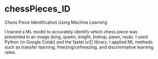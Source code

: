 # chessPieces_ID
Chess Piece Identification Using Machine Learning 

I trained a ML model to accurately identify which chess piece was presented in an image (king, queen, knight, bishop, pawn, rook). I used Python (in Google Colab) and the fastai (v2) library. I applied ML methods such as transfer learning, freezing/unfreezing, and discriminative learning rates. 
